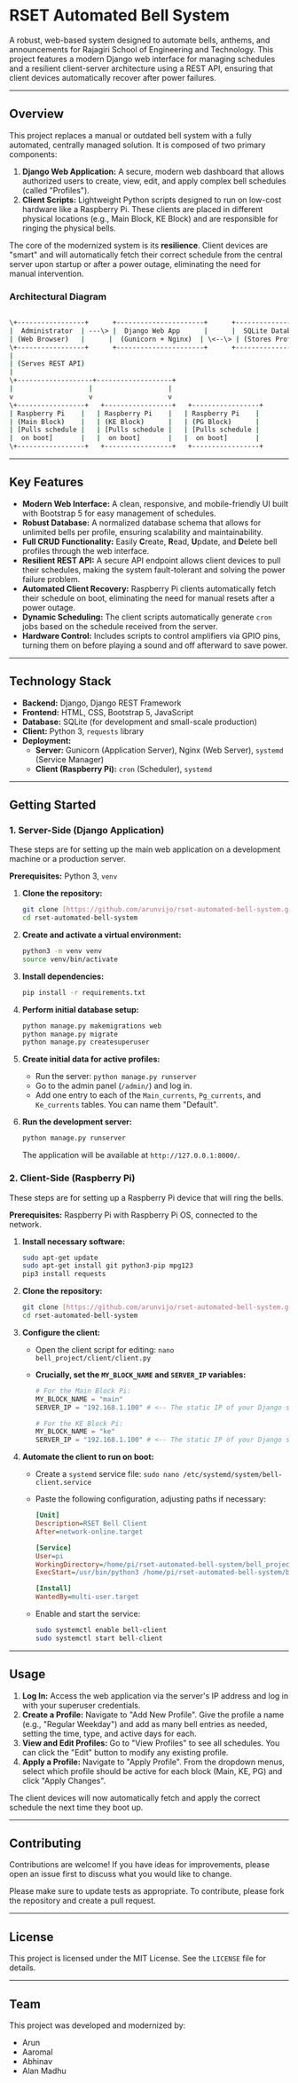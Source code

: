 # RSET Automated Bell System

A robust, web-based system designed to automate bells, anthems, and announcements for Rajagiri School of Engineering and Technology. This project features a modern Django web interface for managing schedules and a resilient client-server architecture using a REST API, ensuring that client devices automatically recover after power failures.

---

## Overview

This project replaces a manual or outdated bell system with a fully automated, centrally managed solution. It is composed of two primary components:

1.  **Django Web Application:** A secure, modern web dashboard that allows authorized users to create, view, edit, and apply complex bell schedules (called "Profiles").
2.  **Client Scripts:** Lightweight Python scripts designed to run on low-cost hardware like a Raspberry Pi. These clients are placed in different physical locations (e.g., Main Block, KE Block) and are responsible for ringing the physical bells.

The core of the modernized system is its **resilience**. Client devices are "smart" and will automatically fetch their correct schedule from the central server upon startup or after a power outage, eliminating the need for manual intervention.

### Architectural Diagram

```bash

\+-----------------+      +----------------------+      +--------------------+
|  Administrator  | ---\> |  Django Web App      |      |  SQLite Database   |
| (Web Browser)   |      |  (Gunicorn + Nginx)  | \<--\> | (Stores Profiles)  |
\+-----------------+      +----------------------+      +--------------------+
|
| (Serves REST API)
|
\+-------------------+-------------------+
|                   |                   |
v                   v                   v
\+-----------------+   +-----------------+   +-----------------+
| Raspberry Pi    |   | Raspberry Pi    |   | Raspberry Pi    |
| (Main Block)    |   | (KE Block)      |   | (PG Block)      |
| [Pulls schedule |   | [Pulls schedule |   | [Pulls schedule |
|  on boot]       |   |  on boot]       |   |  on boot]       |
\+-----------------+   +-----------------+   +-----------------+
```
---

## Key Features

* **Modern Web Interface:** A clean, responsive, and mobile-friendly UI built with Bootstrap 5 for easy management of schedules.
* **Robust Database:** A normalized database schema that allows for unlimited bells per profile, ensuring scalability and maintainability.
* **Full CRUD Functionality:** Easily **C**reate, **R**ead, **U**pdate, and **D**elete bell profiles through the web interface.
* **Resilient REST API:** A secure API endpoint allows client devices to pull their schedules, making the system fault-tolerant and solving the power failure problem.
* **Automated Client Recovery:** Raspberry Pi clients automatically fetch their schedule on boot, eliminating the need for manual resets after a power outage.
* **Dynamic Scheduling:** The client scripts automatically generate `cron` jobs based on the schedule received from the server.
* **Hardware Control:** Includes scripts to control amplifiers via GPIO pins, turning them on before playing a sound and off afterward to save power.

---

## Technology Stack

* **Backend:** Django, Django REST Framework
* **Frontend:** HTML, CSS, Bootstrap 5, JavaScript
* **Database:** SQLite (for development and small-scale production)
* **Client:** Python 3, `requests` library
* **Deployment:**
    * **Server:** Gunicorn (Application Server), Nginx (Web Server), `systemd` (Service Manager)
    * **Client (Raspberry Pi):** `cron` (Scheduler), `systemd`

---

## Getting Started

### 1. Server-Side (Django Application)

These steps are for setting up the main web application on a development machine or a production server.

**Prerequisites:** Python 3, `venv`

1.  **Clone the repository:**
    ```bash
    git clone [https://github.com/arunvijo/rset-automated-bell-system.git](https://github.com/arunvijo/rset-automated-bell-system.git)
    cd rset-automated-bell-system
    ```

2.  **Create and activate a virtual environment:**
    ```bash
    python3 -m venv venv
    source venv/bin/activate
    ```

3.  **Install dependencies:**
    ```bash
    pip install -r requirements.txt
    ```

4.  **Perform initial database setup:**
    ```bash
    python manage.py makemigrations web
    python manage.py migrate
    python manage.py createsuperuser
    ```

5.  **Create initial data for active profiles:**
    * Run the server: `python manage.py runserver`
    * Go to the admin panel (`/admin/`) and log in.
    * Add one entry to each of the `Main_currents`, `Pg_currents`, and `Ke_currents` tables. You can name them "Default".

6.  **Run the development server:**
    ```bash
    python manage.py runserver
    ```
    The application will be available at `http://127.0.0.1:8000/`.

### 2. Client-Side (Raspberry Pi)

These steps are for setting up a Raspberry Pi device that will ring the bells.

**Prerequisites:** Raspberry Pi with Raspberry Pi OS, connected to the network.

1.  **Install necessary software:**
    ```bash
    sudo apt-get update
    sudo apt-get install git python3-pip mpg123
    pip3 install requests
    ```

2.  **Clone the repository:**
    ```bash
    git clone [https://github.com/arunvijo/rset-automated-bell-system.git](https://github.com/arunvijo/rset-automated-bell-system.git)
    cd rset-automated-bell-system
    ```

3.  **Configure the client:**
    * Open the client script for editing: `nano bell_project/client/client.py`
    * **Crucially, set the `MY_BLOCK_NAME` and `SERVER_IP` variables:**

        ```python
        # For the Main Block Pi:
        MY_BLOCK_NAME = "main" 
        SERVER_IP = "192.168.1.100" # <-- The static IP of your Django server

        # For the KE Block Pi:
        MY_BLOCK_NAME = "ke" 
        SERVER_IP = "192.168.1.100" # <-- The static IP of your Django server
        ```

4.  **Automate the client to run on boot:**
    * Create a `systemd` service file: `sudo nano /etc/systemd/system/bell-client.service`
    * Paste the following configuration, adjusting paths if necessary:

        ```ini
        [Unit]
        Description=RSET Bell Client
        After=network-online.target

        [Service]
        User=pi
        WorkingDirectory=/home/pi/rset-automated-bell-system/bell_project/client
        ExecStart=/usr/bin/python3 /home/pi/rset-automated-bell-system/bell_project/client/client.py

        [Install]
        WantedBy=multi-user.target
        ```
    * Enable and start the service:
        ```bash
        sudo systemctl enable bell-client
        sudo systemctl start bell-client
        ```

---

## Usage

1.  **Log In:** Access the web application via the server's IP address and log in with your superuser credentials.
2.  **Create a Profile:** Navigate to "Add New Profile". Give the profile a name (e.g., "Regular Weekday") and add as many bell entries as needed, setting the time, type, and active days for each.
3.  **View and Edit Profiles:** Go to "View Profiles" to see all schedules. You can click the "Edit" button to modify any existing profile.
4.  **Apply a Profile:** Navigate to "Apply Profile". From the dropdown menus, select which profile should be active for each block (Main, KE, PG) and click "Apply Changes".

The client devices will now automatically fetch and apply the correct schedule the next time they boot up.

---

## Contributing

Contributions are welcome! If you have ideas for improvements, please open an issue first to discuss what you would like to change.

Please make sure to update tests as appropriate. To contribute, please fork the repository and create a pull request.

---

## License

This project is licensed under the MIT License. See the `LICENSE` file for details.

---

## Team

This project was developed and modernized by:

* Arun
* Aaromal
* Abhinav
* Alan Madhu
